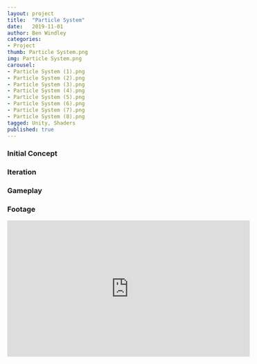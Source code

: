 ```yaml
---
layout: project
title:  "Particle System"
date:   2019-11-01
author: Ben Windley
categories:
- Project
thumb: Particle System.png
img: Particle System.png
carousel:
- Particle System (1).png
- Particle System (2).png
- Particle System (3).png
- Particle System (4).png
- Particle System (5).png
- Particle System (6).png
- Particle System (7).png
- Particle System (8).png
tagged: Unity, Shaders
published: true
---
```


### Initial Concept



### Iteration



### Gameplay



### Footage

<p style="text-align: center">
<iframe width="560" height="315" src="https://www.youtube.com/embed/WmjeFK1rSZw?rel=0&amp;showinfo=0" frameborder="0" allow="autoplay; encrypted-media" allowfullscreen></iframe>
</p>